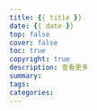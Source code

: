 ```yaml
---
title: {{ title }}
date: {{ date }}
top: false
cover: false
toc: true
copyright: true
description: 查看更多
summary:
tags:
categories:
---
```

